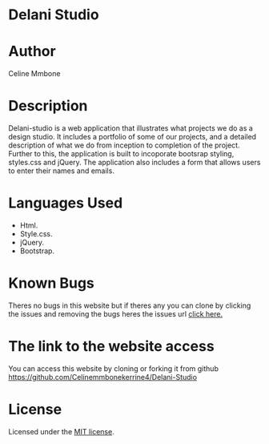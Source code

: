 # Delani Studio

# Author

Celine Mmbone

# Description

Delani-studio is a web application that illustrates what projects we do as a design studio. It includes
a portfolio of some of our projects, and a detailed description of what we do
from inception to completion of the project. Further to this, the application is
built to incoporate bootsrap styling, styles.css and jQuery. The application
also includes a form that allows users to enter their names and emails.

# Languages Used
* Html.
* Style.css.
* jQuery.
* Bootstrap.

# Known Bugs
Theres no bugs in this website but if theres any you can clone by clicking the issues and removing the bugs heres the issues url <a href="https://github.com/Celinemmbonekerrine4/Delani-Studio/issues">click here.<a>

# The link to the website access
You can access this website by cloning or forking it from github
https://github.com/Celinemmbonekerrine4/Delani-Studio

# License
Licensed under the  [MIT license](LICENSE).